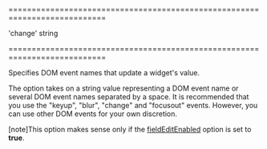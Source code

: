 <!--**
/*-------------------------------------------
    Auto-generated file. Do not modify.
-------------------------------------------

**-->
===========================================================================
<!--default-->'change'<!--/default-->
<!--type-->string<!--/type-->
===========================================================================

<!--shortDescription-->
Specifies DOM event names that update a widget's value.
<!--/shortDescription-->

<!--fullDescription-->
The option takes on a string value representing a DOM event name or several DOM event names separated by a space. It is recommended that you use the "keyup", "blur", "change" and "focusout" events. However, you can use other DOM events for your own discretion.

[note]This option makes sense only if the [fieldEditEnabled]({basewidgetpath}/Configuration/#fieldEditEnabled) option is set to **true**.


<!--/fullDescription-->
